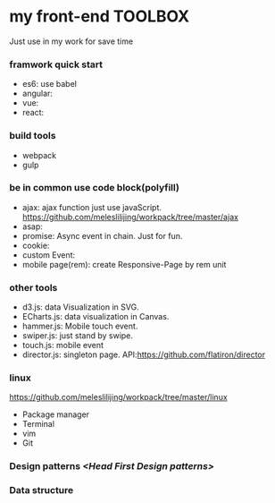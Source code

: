 # my front-end TOOLBOX
>
Just use in my work for save time

### framwork quick start
- es6: use babel
- angular:
- vue:
- react:

### build tools
- webpack
- gulp

### be in common use code block(polyfill)
- ajax: ajax function just use javaScript. https://github.com/meleslilijing/workpack/tree/master/ajax
- asap:
- promise: Async event in chain. Just for fun.
- cookie:
- custom Event: 
- mobile page(rem): create Responsive-Page by rem unit

### other tools
- d3.js: data Visualization in SVG.
- ECharts.js: data visualization in Canvas.
- hammer.js: Mobile touch event.
- swiper.js: just stand by swipe.
- touch.js: mobile event
- director.js: singleton page.  API:https://github.com/flatiron/director

### linux 

https://github.com/meleslilijing/workpack/tree/master/linux

- Package manager
- Terminal
- vim
- Git


### Design patterns *\<Head First Design patterns\>*



### Data structure
